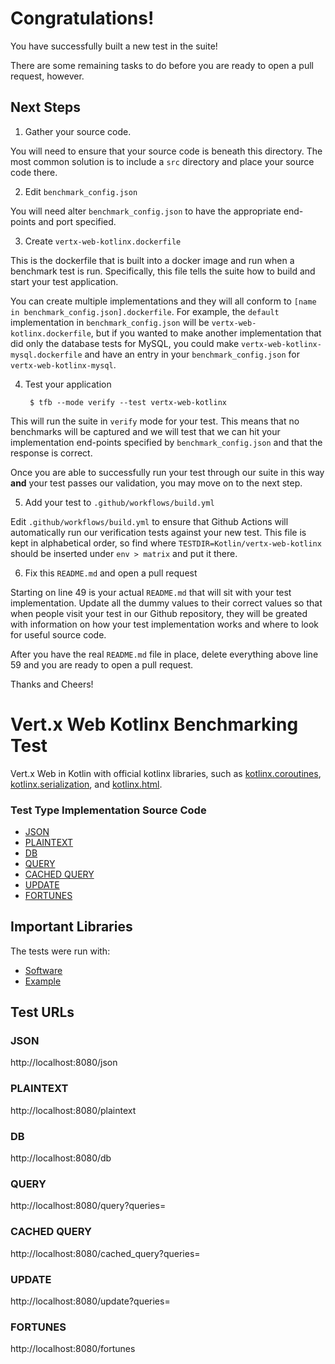 # Congratulations!

You have successfully built a new test in the suite!

There are some remaining tasks to do before you are ready to open a pull request, however.

## Next Steps

1. Gather your source code.

You will need to ensure that your source code is beneath this directory. The most common solution is to include a `src` directory and place your source code there.

2. Edit `benchmark_config.json`

You will need alter `benchmark_config.json` to have the appropriate end-points and port specified.

3. Create `vertx-web-kotlinx.dockerfile`

This is the dockerfile that is built into a docker image and run when a benchmark test is run. Specifically, this file tells the suite how to build and start your test application.

You can create multiple implementations and they will all conform to `[name in benchmark_config.json].dockerfile`. For example, the `default` implementation in `benchmark_config.json` will be `vertx-web-kotlinx.dockerfile`, but if you wanted to make another implementation that did only the database tests for MySQL, you could make `vertx-web-kotlinx-mysql.dockerfile` and have an entry in your `benchmark_config.json` for `vertx-web-kotlinx-mysql`.

4. Test your application

        $ tfb --mode verify --test vertx-web-kotlinx

This will run the suite in `verify` mode for your test. This means that no benchmarks will be captured and we will test that we can hit your implementation end-points specified by `benchmark_config.json` and that the response is correct.

Once you are able to successfully run your test through our suite in this way **and** your test passes our validation, you may move on to the next step.

5. Add your test to `.github/workflows/build.yml`

Edit `.github/workflows/build.yml` to ensure that Github Actions will automatically run our verification tests against your new test. This file is kept in alphabetical order, so find where `TESTDIR=Kotlin/vertx-web-kotlinx` should be inserted under `env > matrix` and put it there.

6. Fix this `README.md` and open a pull request

Starting on line 49 is your actual `README.md` that will sit with your test implementation. Update all the dummy values to their correct values so that when people visit your test in our Github repository, they will be greated with information on how your test implementation works and where to look for useful source code.

After you have the real `README.md` file in place, delete everything above line 59 and you are ready to open a pull request.

Thanks and Cheers!







# Vert.x Web Kotlinx Benchmarking Test

Vert.x Web in Kotlin with official kotlinx libraries, such as [kotlinx.coroutines](https://github.com/Kotlin/kotlinx.coroutines), [kotlinx.serialization](https://github.com/Kotlin/kotlinx.serialization), and [kotlinx.html](https://github.com/Kotlin/kotlinx.html).

### Test Type Implementation Source Code

* [JSON](src/main/kotlin/MainVerticle.kt)
* [PLAINTEXT](src/main/kotlin/MainVerticle.kt)
* [DB](src/main/kotlin/MainVerticle.kt)
* [QUERY](src/main/kotlin/MainVerticle.kt)
* [CACHED QUERY](src/main/kotlin/MainVerticle.kt)
* [UPDATE](src/main/kotlin/MainVerticle.kt)
* [FORTUNES](src/main/kotlin/MainVerticle.kt)

## Important Libraries
The tests were run with:
* [Software](https://www.example1.com/)
* [Example](http://www.example2.com/)

## Test URLs
### JSON

http://localhost:8080/json

### PLAINTEXT

http://localhost:8080/plaintext

### DB

http://localhost:8080/db

### QUERY

http://localhost:8080/query?queries=

### CACHED QUERY

http://localhost:8080/cached_query?queries=

### UPDATE

http://localhost:8080/update?queries=

### FORTUNES

http://localhost:8080/fortunes
